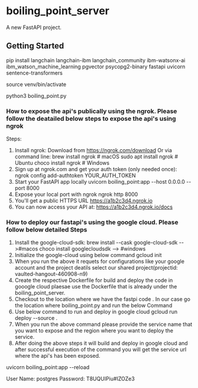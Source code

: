 # boiling_point_server

A new FastAPI project.

## Getting Started

pip install langchain langchain-ibm langchain_community ibm-watsonx-ai ibm_watson_machine_learning pgvector psycopg2-binary fastapi uvicorn sentence-transformers

source venv/bin/activate

python3 boiling_point.py

### How to expose the api's publically using the ngrok. Please follow the deatailed below steps to expose the api's using ngrok

Steps:
1.  Install ngrok:
Download from https://ngrok.com/download
Or via command line:
       brew install ngrok    # macOS
       sudo apt install ngrok # Ubuntu
       choco install ngrok   # Windows
2.  Sign up at ngrok.com and get your auth token (only needed once):
       ngrok config add-authtoken YOUR_AUTH_TOKEN
3.  Start your FastAPI app locally
    uvicorn boiling_point:app --host 0.0.0.0 --port 8000
4.  Expose your local port with ngrok
     ngrok http 8000
5.  You'll get a public HTTPS URL
     https://a1b2c3d4.ngrok.io
6.  You can now access your API at:
    https://a1b2c3d4.ngrok.io/docs


### How to deploy our fastapi's using the google cloud. Please follow below detailed Steps 

1. Install the google-cloud-sdk:
    brew install --cask google-cloud-sdk -->#macos
    choco install googlecloudsdk  --> #windows
2. Initialize the google-cloud using below command
    gcloud init
3. When you run the above it requets for configurations like your google account and the project deatils select our shared project(projectid: vaulted-hangout-460908-n9)
4. Create the respective Dockerfile for build and deploy the code in gooogle cloud plaesae use the Dockerfile that is already under the boiling_point_server.
5. Checkout to the location where we have the fastpi code . In our case go the location where boiling_point.py and run the below Command
5. Use below command to run and deploy in google cloud
    gcloud run deploy --source .
6. When you run the above command please provide the service name that you want to expose and the region where you want to deploy the service.
7. After doing the above steps it will build and deploy in google cloud and after successful execution of the command you will get the service url where the api's has been exposed.


uvicorn boiling_point:app --reload

User Name: postgres
Password: T8UQUIPiu#IZOZe3